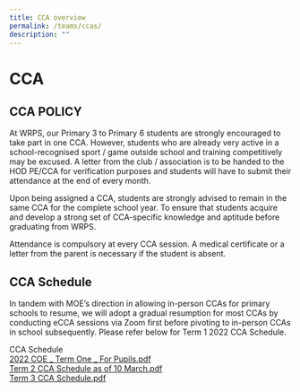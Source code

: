 ```yaml
---
title: CCA overview
permalink: /teams/ccas/
description: ""
---
```

CCA
===

CCA POLICY
----------

At WRPS, our Primary 3 to Primary 6 students are strongly encouraged to take part in one CCA. However, students who are already very active in a school-recognised sport / game outside school and training competitively may be excused. A letter from the club / association is to be handed to the HOD PE/CCA for verification purposes and students will have to submit their attendance at the end of every month.

  

Upon being assigned a CCA, students are strongly advised to remain in the same CCA for the complete school year. To ensure that students acquire and develop a strong set of CCA-specific knowledge and aptitude before graduating from WRPS.

  

Attendance is compulsory at every CCA session. A medical certificate or a letter from the parent is necessary if the student is absent.

CCA Schedule
------------

In tandem with MOE’s direction in allowing in-person CCAs for primary schools to resume, we will adopt a gradual resumption for most CCAs by conducting eCCA sessions via Zoom first before pivoting to in-person CCAs in school subsequently. Please refer below for Term 1 2022 CCA Schedule.

  

CCA Schedule   
[2022 COE _ Term One _ For Pupils.pdf]()   
[Term 2 CCA Schedule as of 10 March.pdf]()   
[Term 3 CCA Schedule.pdf]()